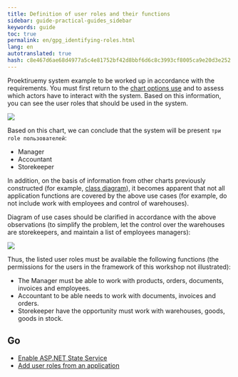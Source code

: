 ```yaml
--- 
title: Definition of user roles and their functions 
sidebar: guide-practical-guides_sidebar 
keywords: guide 
toc: true 
permalink: en/gpg_identifying-roles.html 
lang: en 
autotranslated: true 
hash: c8e467d6ae68d4977a5c4e81752bf42d8bbf6d6c8c3993cf8005ca9e20d3e252 
--- 
```


Proektiruemy system example to be worked up in accordance with the requirements. You must first return to the [chart options use](gpg_use-case-diagram.html) and to assess which actors have to interact with the system. Based on this information, you can see the user roles that should be used in the system. 

![](/images/pages/guides/flexberry-aspnet/use-case-diagram-old.png) 

Based on this chart, we can conclude that the system will be present `три role пользователей`: 

* Manager 
* Accountant 
* Storekeeper 

In addition, on the basis of information from other charts previously constructed (for example, [class diagram](gpg_class-diagram.html)), it becomes apparent that not all application functions are covered by the above use cases (for example, do not include work with employees and control of warehouses). 

Diagram of use cases should be clarified in accordance with the above observations (to simplify the problem, let the control over the warehouses are storekeepers, and maintain a list of employees managers): 

![](/images/pages/guides/flexberry-aspnet/use-case-diagram-new.png) 

Thus, the listed user roles must be available the following functions (the permissions for the users in the framework of this workshop not illustrated): 

* The Manager must be able to work with products, orders, documents, invoices and employees. 
* Accountant to be able needs to work with documents, invoices and orders. 
* Storekeeper have the opportunity must work with warehouses, goods, goods in stock. 

## Go 

* <i class="fa fa-arrow-left" aria-hidden="true"></i> [Enable ASP.NET State Service](gpg_asp-net-state-service.html) 
* [Add user roles from an application](gpg_adding-user-roles.html) <i class="fa fa-arrow-right" aria-hidden="true"></i> 




